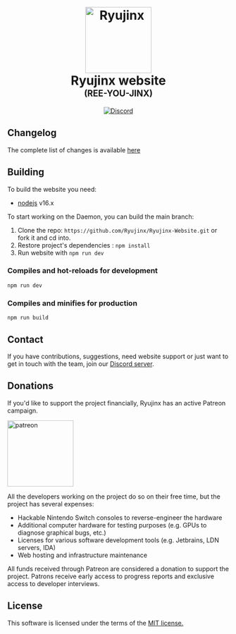 <h1 style="text-align:center">
  <br>
  <a href="https://ryujinx.org/"><img src="https://i.imgur.com/WcCj6Rt.png" alt="Ryujinx" width="150"></a>
  <br>
  <b>Ryujinx website</b>
  <br>
  <sub><sup><b>(REE-YOU-JINX)</b></sup></sub>
  <br>

</h1>

<p style="text-align:center">
    <a href="https://discord.com/invite/VkQYXAZ">
        <img src="https://img.shields.io/discord/410208534861447168?color=5865F2&label=Ryujinx&logo=discord&logoColor=white"
            alt="Discord">
    </a>
</p>

## Changelog

The complete list of changes is available [here](CHANGELOG.md)

## Building

To build the website you need:

- [nodejs](https://nodejs.org/en/) v16.x

To start working on the Daemon, you can build the main branch:

1. Clone the repo: `https://github.com/Ryujinx/Ryujinx-Website.git` or fork it and cd into.
2. Restore project's dependencies : `npm install`
3. Run website with `npm run dev`

### Compiles and hot-reloads for development

```
npm run dev
```

### Compiles and minifies for production

```
npm run build
```

## Contact

If you have contributions, suggestions, need website support or just want to get in touch with the team, join our [Discord server](https://discord.com/invite/Ryujinx).

## Donations

If you'd like to support the project financially, Ryujinx has an active Patreon campaign.

<a href="https://www.patreon.com/ryujinx">
    <img alt="patreon" src="https://images.squarespace-cdn.com/content/v1/560c1d39e4b0b4fae0c9cf2a/1567548955044-WVD994WZP76EWF15T0L3/Patreon+Button.png?format=500w" width="150">
</a>

All the developers working on the project do so on their free time, but the project has several expenses:
* Hackable Nintendo Switch consoles to reverse-engineer the hardware
* Additional computer hardware for testing purposes (e.g. GPUs to diagnose graphical bugs, etc.)
* Licenses for various software development tools (e.g. Jetbrains, LDN servers, IDA)
* Web hosting and infrastructure maintenance

All funds received through Patreon are considered a donation to support the project. Patrons receive early access to progress reports and exclusive access to developer interviews.

## License

This software is licensed under the terms of the <a href="https://github.com/Ryujinx/Ryujinx-Website/blob/master/LICENSE.txt" target="_blank">MIT license.</a></i><br />
